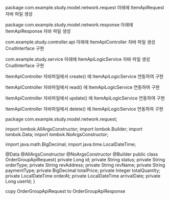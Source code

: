 package com.example.study.model.network.request 아래에 
ItemApiRequest 자바 파일 생성

package com.example.study.model.network.response 아래에
ItemApiResponse 자바 파일 생성

com.example.study.controller.api 아래에
ItemApiController 자바 파일 생성 CrudInterface 구현

com.example.study.service 아래에
ItemApiLogicService 자바 파일 생성 CrudInterface 구현

ItemApiController 자바파일에서 create() 에 ItemApiLogicService 연동하여 구현

ItemApiController 자바파일에서 read() 에 ItemApiLogicService 연동하여 구현

ItemApiController 자바파일에서 update() 에 ItemApiLogicService 연동하여 구현

ItemApiController 자바파일에서 delete() 에 ItemApiLogicService 연동하여 구현

package com.example.study.model.network.request;

import lombok.AllArgsConstructor;
import lombok.Builder;
import lombok.Data;
import lombok.NoArgsConstructor;

import java.math.BigDecimal;
import java.time.LocalDateTime;

@Data
@AllArgsConstructor
@NoArgsConstructor
@Builder
public class OrderGroupApiRequest{
   private Long id;
   private String status;
   private String orderType;
   private String revAddress;
   private String revName;
   private String paymentType;
   private BigDecimal totalPrice;
   private Integer totalQuantity;
   private LocalDateTime orderAt;
   private LocalDateTime arrivalDate;
   private Long userId;
 }

 copy OrderGroupApiRequest to OrderGroupApiResponse
 
